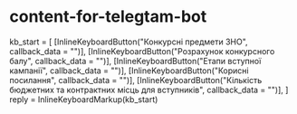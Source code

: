 # content-for-telegtam-bot
kb_start = [
            [InlineKeyboardButton("Конкурсні предмети ЗНО", callback_data = "")],
            [InlineKeyboardButton("Розрахунок конкурсного балу", callback_data = "")],
            [InlineKeyboardButton("Етапи вступної кампанії", callback_data = "")],
            [InlineKeyboardButton("Корисні посилання", callback_data = "")],
            [InlineKeyboardButton("Кількість бюджетних та контрактних місць для вступників", callback_data = "")],
        ]
    reply = InlineKeyboardMarkup(kb_start)
   
